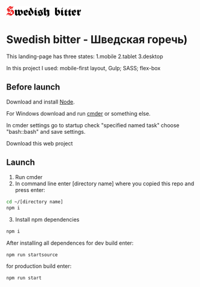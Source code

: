 <img width="198" height="29" alt="Swedish bitter" src="https://github.com/shurawi/SwedishBitter/blob/master/source/img/logo-tablet.png">

# Swedish bitter - Шведская горечь)

This landing-page has three states:
1.mobile
2.tablet
3.desktop

In this project I used: mobile-first layout, Gulp; SASS; flex-box

## Before launch
Download and install [Node](https://nodejs.org/en/).

For Windows download and run [cmder](https://cmder.net/) or something else.

In cmder settings go to startup check "specified named task" choose "bash::bash" and save settings.

Download this web project

## Launch 
1. Run cmder
2. In command line enter [directory name] where you copied this repo and press enter:
```bash
cd ~/[directory name]
npm i
```
3. Install npm dependencies 
```bash
npm i
```

After installing all dependences for dev build enter:
```bush
npm run startsource
```
for production build enter:
 ```bush
 npm run start
 ```
